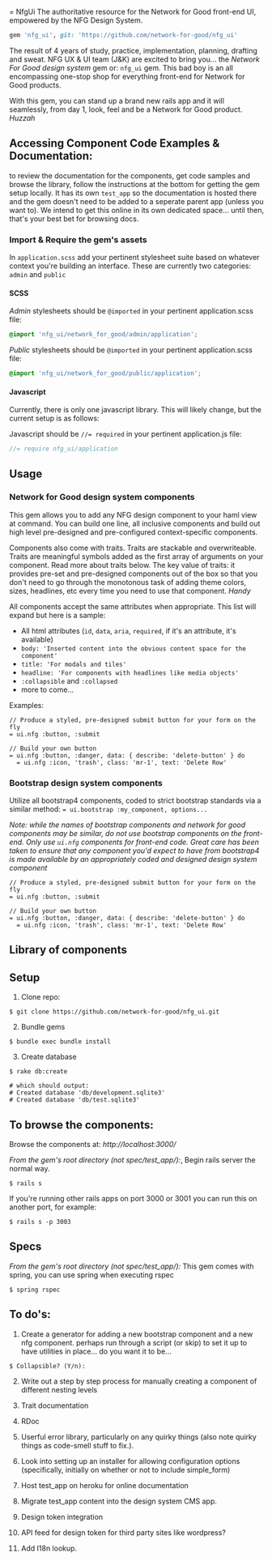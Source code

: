 = NfgUi
The authoritative resource for the Network for Good front-end UI, empowered by the NFG Design System.

```ruby
gem 'nfg_ui', git: 'https://github.com/network-for-good/nfg_ui'
```

The result of 4 years of study, practice, implementation, planning, drafting and sweat. NFG UX & UI team (J&K) are excited to bring you... the *Network For Good design system* gem or: `nfg_ui` gem. This bad boy is an all encompassing one-stop shop for everything front-end for Network for Good products.

With this gem, you can stand up a brand new rails app and it will seamlessly, from day 1, look, feel and be a Network for Good product. *Huzzah*


## Accessing Component Code Examples & Documentation:
to review the documentation for the components, get code samples and browse the library, follow the instructions at the bottom for getting the gem setup locally. It has its own `test_app` so the documentation is hosted there and the gem doesn't need to be added to a seperate parent app (unless you want to). We intend to get this online in its own dedicated space... until then, that's your best bet for browsing docs.

### Import & Require the gem's assets
In `application.scss` add your pertinent stylesheet suite based on whatever context you're building an interface. These are currently two categories: `admin` and `public`


#### SCSS
*Admin* stylesheets should be `@imported` in your pertinent application.scss file:
```scss
@import 'nfg_ui/network_for_good/admin/application';
```

*Public* stylesheets should be `@imported` in your pertinent application.scss file:
```scss
@import 'nfg_ui/network_for_good/public/application';
```

#### Javascript
Currently, there is only one javascript library. This will likely change, but the current setup is as follows: 

Javascript should be `//= required` in your pertinent application.js file:
```js
//= require nfg_ui/application
```

## Usage

### Network for Good design system components

This gem allows you to add any NFG design component to your haml view at command. You can build one line, all inclusive components and build out high level pre-designed and pre-configured context-specific components.

Components also come with traits. Traits are stackable and overwriteable. Traits are meaningful symbols added as the first array of arguments on your component. Read more about traits below. The key value of traits: it provides pre-set and pre-designed components out of the box so that you don't need to go through the monotonous task of adding theme colors, sizes, headlines, etc every time you need to use that component. *Handy*

All components accept the same attributes when appropriate. This list will expand but here is a sample:

* All html attributes (`id`, `data`, `aria`, `required`, if it's an attribute, it's available)
* `body: 'Inserted content into the obvious content space for the component'`
* `title: 'For modals and tiles'`
* `headline: 'For components with headlines like media objects'`
* `:collapsible` and `:collapsed`
* more to come...


Examples:
```haml
// Produce a styled, pre-designed submit button for your form on the fly
= ui.nfg :button, :submit

// Build your own button
= ui.nfg :button, :danger, data: { describe: 'delete-button' } do
  = ui.nfg :icon, 'trash', class: 'mr-1', text: 'Delete Row'
```

### Bootstrap design system components

Utilize all bootstrap4 components, coded to strict bootstrap standards via a similar method: `= ui.bootstrap :my_component, options...`

*Note: while the names of bootstrap components and network for good components may be similar, do not use bootstrap components on the front-end. _Only use `ui.nfg` components for front-end code._ Great care has been taken to ensure that any component you'd expect to have from bootstrap4 is made available by an appropriately coded and designed design system component*

```haml
// Produce a styled, pre-designed submit button for your form on the fly
= ui.nfg :button, :submit

// Build your own button
= ui.nfg :button, :danger, data: { describe: 'delete-button' } do
  = ui.nfg :icon, 'trash', class: 'mr-1', text: 'Delete Row'
```

## Library of components

## Setup

1. Clone repo:

```
$ git clone https://github.com/network-for-good/nfg_ui.git
```

2. Bundle gems

```
$ bundle exec bundle install
```

3. Create database

```
$ rake db:create

# which should output:
# Created database 'db/development.sqlite3'
# Created database 'db/test.sqlite3'
```

## To browse the components:
Browse the components at: *http://localhost:3000/*

_From the gem's root directory (not spec/test_app/):_, 
Begin rails server the normal way.

```
$ rails s
```

If you're running other rails apps on port 3000 or 3001 you can run this on another port, for example:

```
$ rails s -p 3003
```

## Specs
_From the gem's root directory (not spec/test_app/):_
This gem comes with spring, you can use spring when executing rspec

```
$ spring rspec
```

## To do's:
1. Create a generator for adding a new bootstrap component and a new nfg component. perhaps run through a script (or skip) to set it up to have utilities in place... do you want it to be... 
```
$ Collapsible? (Y/n): 
```

2. Write out a step by step process for manually creating a component of different nesting levels

3. Trait documentation

4. RDoc

5. Userful error library, particularly on any quirky things (also note quirky things as code-smell stuff to fix.).

6. Look into setting up an installer for allowing configuration options (specifically, initially on whether or not to include simple_form)

7. Host test_app on heroku for online documentation

8. Migrate test_app content into the design system CMS app.

9. Design token integration

10. API feed for design token for third party sites like wordpress?

11. Add I18n lookup.
